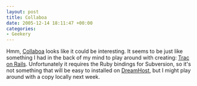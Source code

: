 ```yaml
---
layout: post
title: Collaboa
date: 2005-12-14 18:11:47 +00:00
categories:
- Geekery
---
```

Hmm, <a href="http://collaboa.org/">Collaboa</a> looks like it could be interesting.  It seems to be just like something I had in the back of my mind to play around with creating: <a href="http://www.edgewall.com/trac/">Trac on Rails</a>.  Unfortunately it requires the Ruby bindings for Subversion, so it's not something that will be easy to installed on <a href="http://www.dreamhost.com/r.cgi?wossname">DreamHost</a>, but I might play around with a copy locally next week.
